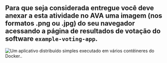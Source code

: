 Para que seja considerada entregue você deve anexar a esta atividade no AVA uma imagem (nos formatos .png ou .jpg) do seu navegador acessando a página de resultados de votação do software `example-voting-app`.
---
![Um aplicativo distribuído simples executado em vários contêineres do Docker..](architecture.excalidraw.png)
